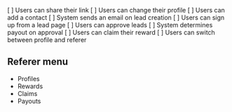 
[ ] Users can share their link
[ ] Users can change their profile
[ ] Users can add a contact
[ ] System sends an email on lead creation
[ ] Users can sign up from a lead page
[ ] Users can approve leads
[ ] System determines payout on approval
[ ] Users can claim their reward
[ ] Users can switch between profile and referer



## Referer menu
- Profiles
- Rewards
- Claims
- Payouts
